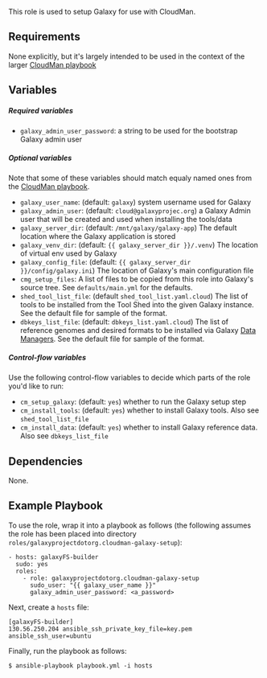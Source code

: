 This role is used to setup Galaxy for use with CloudMan.

Requirements
------------
None explicitly, but it's largely intended to be used in the context of the
larger [CloudMan playbook][cmpb]

Variables
---------
##### Required variables #####
 - `galaxy_admin_user_password`: a string to be used for the bootstrap Galaxy
    admin user

##### Optional variables #####
Note that some of these variables should match equaly named ones from the
[CloudMan playbook][cmpb].

 - `galaxy_user_name`: (default: `galaxy`) system username used for Galaxy
 - `galaxy_admin_user`: (default: `cloud@galaxyprojec.org`) a Galaxy Admin
    user that will be created and used when installing the tools/data
 - `galaxy_server_dir`: (default: `/mnt/galaxy/galaxy-app`) The default
    location where the Galaxy application is stored
 - `galaxy_venv_dir`: (default: `{{ galaxy_server_dir }}/.venv`) The location
    of virtual env used by Galaxy
 - `galaxy_config_file`: (default: `{{ galaxy_server_dir }}/config/galaxy.ini`)
    The location of Galaxy's main configuration file
 - `cmg_setup_files`: A list of files to be copied from this role into Galaxy's
    source tree. See `defaults/main.yml` for the defaults.
 - `shed_tool_list_file`: (default `shed_tool_list.yaml.cloud`) The list of
    tools to be installed from the Tool Shed into the given Galaxy instance.
    See the default file for sample of the format.
 - `dbkeys_list_file`: (default: `dbkeys_list.yaml.cloud`) The list of
    reference genomes and desired formats to be installed via Galaxy
    [Data Managers][dm]. See the default file for sample of the format.

##### Control-flow variables #####
Use the following control-flow variables to decide which parts of the role
you'd like to run:

 - `cm_setup_galaxy`: (default: `yes`) whether to run the Galaxy setup step
 - `cm_install_tools`: (default: `yes`) whether to install Galaxy tools. Also
    see `shed_tool_list_file`
 - `cm_install_data`: (default: `yes`) whether to install Galaxy reference
    data. Also see `dbkeys_list_file`

Dependencies
------------
None.

Example Playbook
----------------
To use the role, wrap it into a playbook as follows (the following assumes the
role has been placed into directory
`roles/galaxyprojectdotorg.cloudman-galaxy-setup`):

    - hosts: galaxyFS-builder
      sudo: yes
      roles:
        - role: galaxyprojectdotorg.cloudman-galaxy-setup
          sudo_user: "{{ galaxy_user_name }}"
          galaxy_admin_user_password: <a_password>

Next, create a `hosts` file:

    [galaxyFS-builder]
    130.56.250.204 ansible_ssh_private_key_file=key.pem ansible_ssh_user=ubuntu

Finally, run the playbook as follows:

    $ ansible-playbook playbook.yml -i hosts


[cmpb]: https://github.com/galaxyproject/cloudman-image-playbook
[dm]: https://wiki.galaxyproject.org/Admin/Tools/DataManagers
